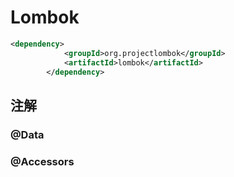 # Lombok

```XML
<dependency>
            <groupId>org.projectlombok</groupId>
            <artifactId>lombok</artifactId>
        </dependency>
```

## 注解

### @Data

### @Accessors
